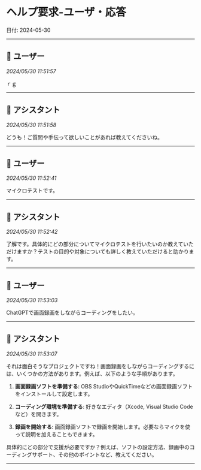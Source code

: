 # ヘルプ要求-ユーザ・応答

日付: 2024-05-30

---

## 👤 ユーザー
*2024/05/30 11:51:57*

ｒｇ

---

## 🤖 アシスタント
*2024/05/30 11:51:58*

どうも！ご質問や手伝って欲しいことがあれば教えてくださいね。

---

## 👤 ユーザー
*2024/05/30 11:52:41*

マイクロテストです。

---

## 🤖 アシスタント
*2024/05/30 11:52:42*

了解です。具体的にどの部分についてマイクロテストを行いたいのか教えていただけますか？テストの目的や対象についても詳しく教えていただけると助かります。

---

## 👤 ユーザー
*2024/05/30 11:53:03*

ChatGPTで画面録画をしながらコーディングをしたい。

---

## 🤖 アシスタント
*2024/05/30 11:53:07*

それは面白そうなプロジェクトですね！画面録画をしながらコーディングするには、いくつかの方法があります。例えば、以下のような手順があります。

1. **画面録画ソフトを準備する**: OBS StudioやQuickTimeなどの画面録画ソフトをインストールして設定します。

2. **コーディング環境を準備する**: 好きなエディタ（Xcode, Visual Studio Codeなど）を開きます。

3. **録画を開始する**: 画面録画ソフトで録画を開始します。必要ならマイクを使って説明を加えることもできます。

具体的にどの部分で支援が必要ですか？例えば、ソフトの設定方法、録画中のコーディングサポート、その他のポイントなど、教えてください。

---
